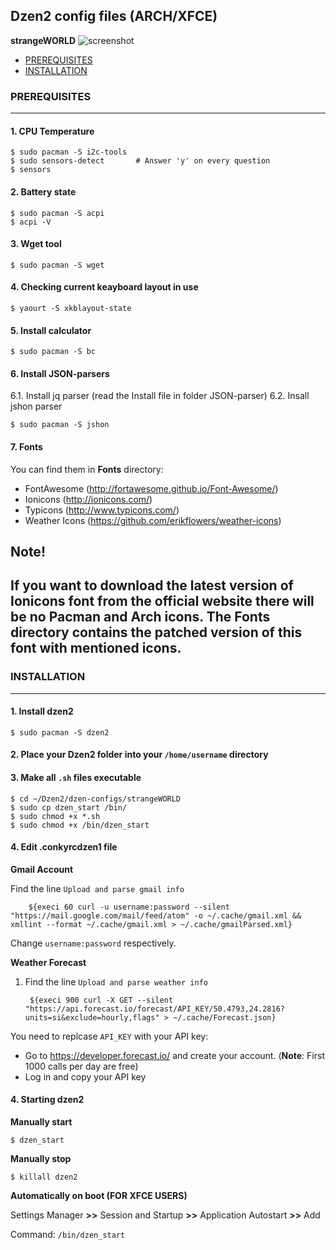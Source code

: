 ## Dzen2 config files (ARCH/XFCE)

**strangeWORLD**
![screenshot](https://github.com/Ksiencha/Dzen2/blob/master/Screenshot.png)

* [PREREQUISITES](https://github.com/Ksiencha/Dzen2/blob/master/README.md#prerequisites)
* [INSTALLATION](https://github.com/Ksiencha/Dzen2/blob/master/README.md#installation)

### PREREQUISITES
---
#### 1. CPU Temperature

    $ sudo pacman -S i2c-tools
    $ sudo sensors-detect       # Answer 'y' on every question
    $ sensors

#### 2. Battery state

    $ sudo pacman -S acpi
    $ acpi -V

#### 3. Wget tool

    $ sudo pacman -S wget

#### 4. Checking current keayboard layout in use

    $ yaourt -S xkblayout-state

#### 5. Install calculator

    $ sudo pacman -S bc

#### 6. Install JSON-parsers 
6.1. Install jq parser (read the Install file in folder JSON-parser)
6.2. Insall jshon parser

    $ sudo pacman -S jshon

#### 7. Fonts

You can find them in **Fonts** directory:

* FontAwesome (http://fortawesome.github.io/Font-Awesome/)
* Ionicons (http://ionicons.com/)
* Typicons (http://www.typicons.com/)
* Weather Icons (https://github.com/erikflowers/weather-icons)

**Note!**
---
If you want to download the latest version of **Ionicons** font from the official website there will be no Pacman and Arch icons. The **Fonts** directory contains the patched version of this font with mentioned icons.
---


### INSTALLATION
---

#### 1. Install dzen2

    $ sudo pacman -S dzen2

#### 2. Place your Dzen2 folder into your `/home/username` directory
#### 3. Make all `.sh` files executable

    $ cd ~/Dzen2/dzen-configs/strangeWORLD
    $ sudo cp dzen_start /bin/
    $ sudo chmod +x *.sh
    $ sudo chmod +x /bin/dzen_start

#### 4. Edit .conkyrcdzen1 file

**Gmail Account**

Find  the line `Upload and parse gmail info`

        ${execi 60 curl -u username:password --silent "https://mail.google.com/mail/feed/atom" -o ~/.cache/gmail.xml && xmllint --format ~/.cache/gmail.xml > ~/.cache/gmailParsed.xml}

Change `username:password` respectively. 

**Weather Forecast**

1. Find the line `Upload and parse weather info`

        ${execi 900 curl -X GET --silent "https://api.forecast.io/forecast/API_KEY/50.4793,24.2816?units=si&exclude=hourly,flags" > ~/.cache/Forecast.json}

You need to replcase `API_KEY` with your API key:

* Go to https://developer.forecast.io/ and create your account. (**Note**: First 1000 calls per day are free)
* Log in and copy your API key

#### 4. Starting dzen2

**Manually start**

    $ dzen_start

**Manually stop**

    $ killall dzen2

**Automatically on boot (FOR XFCE USERS)**

Settings Manager **>>** Session and Startup **>>** Application Autostart **>>** Add

Command: `/bin/dzen_start`
